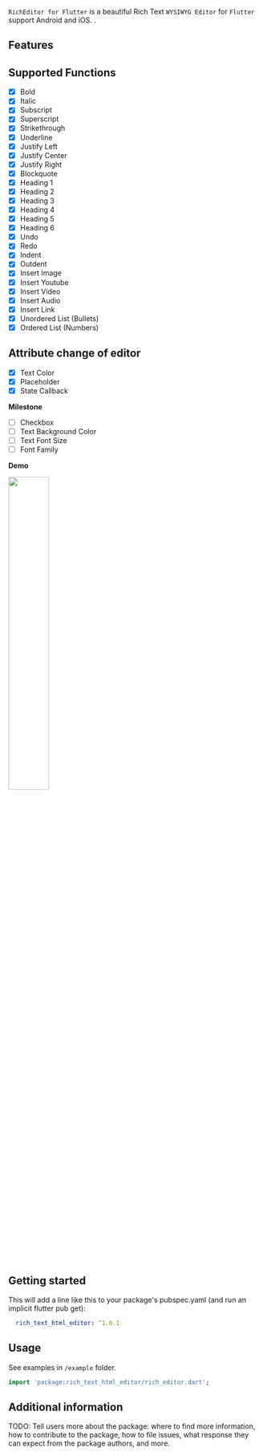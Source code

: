 <!--
This README describes the package. If you publish this package to pub.dev,
this README's contents appear on the landing page for your package.

For information about how to write a good package README, see the guide for
[writing package pages](https://dart.dev/guides/libraries/writing-package-pages).

For general information about developing packages, see the Dart guide for
[creating packages](https://dart.dev/guides/libraries/create-library-packages)
and the Flutter guide for
[developing packages and plugins](https://flutter.dev/developing-packages).
-->

`RichEditor for Flutter` is a beautiful Rich Text `WYSIWYG Editor` for `Flutter` support Android and iOS. .

## Features

Supported Functions
---

- [x] Bold
- [x] Italic
- [x] Subscript
- [x] Superscript
- [x] Strikethrough
- [x] Underline
- [x] Justify Left
- [x] Justify Center
- [x] Justify Right
- [x] Blockquote
- [x] Heading 1
- [x] Heading 2
- [x] Heading 3
- [x] Heading 4
- [x] Heading 5
- [x] Heading 6
- [x] Undo
- [x] Redo
- [x] Indent
- [x] Outdent
- [x] Insert Image
- [x] Insert Youtube
- [x] Insert Video
- [x] Insert Audio
- [x] Insert Link
- [x] Unordered List (Bullets)
- [x] Ordered List (Numbers)

Attribute change of editor
---
- [x] Text Color
- [x] Placeholder
- [x] State Callback

**Milestone**
- [ ] Checkbox
- [ ] Text Background Color
- [ ] Text Font Size
- [ ] Font Family

**Demo**

<img src="./example/demo/sample_rich_editext.gif" width=40% height=40%>

## Getting started

This will add a line like this to your package's pubspec.yaml (and run an implicit flutter pub get):
    
```yaml
  rich_text_html_editor: ^1.0.1
```

## Usage

See examples in `/example` folder.

```dart
import 'package:rich_text_html_editor/rich_editor.dart';
```

## Additional information

TODO: Tell users more about the package: where to find more information, how to
contribute to the package, how to file issues, what response they can expect
from the package authors, and more.
